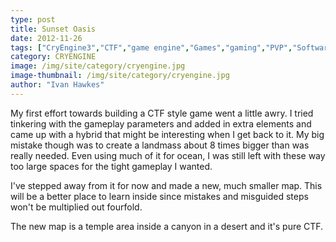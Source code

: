 ```yaml
---
type: post
title: Sunset Oasis
date: 2012-11-26
tags: ["CryEngine3","CTF","game engine","Games","gaming","PVP","Software Development","Sunset Oasis","videogames"]
category: CRYENGINE
image: /img/site/category/cryengine.jpg
image-thumbnail: /img/site/category/cryengine.jpg
author: "Ivan Hawkes"
---
```


My first effort towards building a CTF style game went a little awry. I tried tinkering with the gameplay parameters and added in extra elements and came up with a hybrid that might be interesting when I get back to it. My big mistake though was to create a landmass about 8 times bigger than was really needed. Even using much of it for ocean, I was still left with these way too large spaces for the tight gameplay I wanted.<!--more-->

I've stepped away from it for now and made a new, much smaller map. This will be a better place to learn inside since mistakes and misguided steps won't be multiplied out fourfold.

The new map is a temple area inside a canyon in a desert and it's pure CTF.